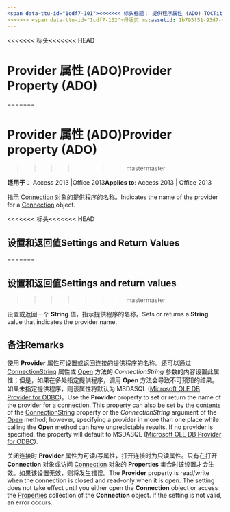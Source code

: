 ```yaml
---
<span data-ttu-id="1cdf7-101"><<<<<<< 标头标题： 提供程序属性 (ADO) TOCTitle： 提供程序属性 (ADO) === 标题： Provider 属性 (ADO) TOCTitle: Provider 属性 (ADO)</span><span class="sxs-lookup"><span data-stu-id="1cdf7-101"><<<<<<< HEAD title: Provider Property (ADO) TOCTitle: Provider Property (ADO) ======= title: Provider property (ADO) TOCTitle: Provider property (ADO)</span></span>
>>>>>>> <span data-ttu-id="1cdf7-102">母版页 ms:assetid: 1b795f51-93d7-431c-b1fe-0db95f69a56a ms:mtpsurl: https://msdn.microsoft.com/library/JJ248953(v=office.15) ms:contentKeyID: 48543543 ms.date: 09/18/2015 mtps_version: office.15.aspx</span><span class="sxs-lookup"><span data-stu-id="1cdf7-102">master ms:assetid: 1b795f51-93d7-431c-b1fe-0db95f69a56a ms:mtpsurl: https://msdn.microsoft.com/library/JJ248953(v=office.15) ms:contentKeyID: 48543543 ms.date: 09/18/2015 mtps_version: v=office.15</span></span>
---
```


<span data-ttu-id="1cdf7-103"><<<<<<< 标头</span><span class="sxs-lookup"><span data-stu-id="1cdf7-103"><<<<<<< HEAD</span></span>
# <a name="provider-property-ado"></a><span data-ttu-id="1cdf7-104">Provider 属性 (ADO)</span><span class="sxs-lookup"><span data-stu-id="1cdf7-104">Provider Property (ADO)</span></span>
=======
# <a name="provider-property-ado"></a><span data-ttu-id="1cdf7-105">Provider 属性 (ADO)</span><span class="sxs-lookup"><span data-stu-id="1cdf7-105">Provider property (ADO)</span></span>
>>>>>>> <span data-ttu-id="1cdf7-106">master</span><span class="sxs-lookup"><span data-stu-id="1cdf7-106">master</span></span>


<span data-ttu-id="1cdf7-107">**适用于**： Access 2013 |Office 2013</span><span class="sxs-lookup"><span data-stu-id="1cdf7-107">**Applies to**: Access 2013 | Office 2013</span></span>

<span data-ttu-id="1cdf7-108">指示 [Connection](connection-object-ado.md) 对象的提供程序的名称。</span><span class="sxs-lookup"><span data-stu-id="1cdf7-108">Indicates the name of the provider for a [Connection](connection-object-ado.md) object.</span></span>

<span data-ttu-id="1cdf7-109"><<<<<<< 标头</span><span class="sxs-lookup"><span data-stu-id="1cdf7-109"><<<<<<< HEAD</span></span>
## <a name="settings-and-return-values"></a><span data-ttu-id="1cdf7-110">设置和返回值</span><span class="sxs-lookup"><span data-stu-id="1cdf7-110">Settings and Return Values</span></span>
=======
## <a name="settings-and-return-values"></a><span data-ttu-id="1cdf7-111">设置和返回值</span><span class="sxs-lookup"><span data-stu-id="1cdf7-111">Settings and return values</span></span>
>>>>>>> <span data-ttu-id="1cdf7-112">master</span><span class="sxs-lookup"><span data-stu-id="1cdf7-112">master</span></span>

<span data-ttu-id="1cdf7-113">设置或返回一个 **String** 值，指示提供程序的名称。</span><span class="sxs-lookup"><span data-stu-id="1cdf7-113">Sets or returns a **String** value that indicates the provider name.</span></span>

## <a name="remarks"></a><span data-ttu-id="1cdf7-114">备注</span><span class="sxs-lookup"><span data-stu-id="1cdf7-114">Remarks</span></span>

<span data-ttu-id="1cdf7-p101">使用 **Provider** 属性可设置或返回连接的提供程序的名称。还可以通过 [ConnectionString](connectionstring-property-ado.md) 属性或 [Open](open-method-ado-connection.md) 方法的 *ConnectionString* 参数的内容设置此属性；但是，如果在多处指定提供程序，调用 **Open** 方法会导致不可预知的结果。如果未指定提供程序，则该属性将默认为 MSDASQL ([Microsoft OLE DB Provider for ODBC](microsoft-ole-db-provider-for-odbc.md))。</span><span class="sxs-lookup"><span data-stu-id="1cdf7-p101">Use the **Provider** property to set or return the name of the provider for a connection. This property can also be set by the contents of the [ConnectionString](connectionstring-property-ado.md) property or the *ConnectionString* argument of the [Open](open-method-ado-connection.md) method; however, specifying a provider in more than one place while calling the **Open** method can have unpredictable results. If no provider is specified, the property will default to MSDASQL ([Microsoft OLE DB Provider for ODBC](microsoft-ole-db-provider-for-odbc.md)).</span></span>

<span data-ttu-id="1cdf7-p102">关闭连接时 **Provider** 属性为可读/写属性，打开连接时为只读属性。只有在打开 **Connection** 对象或访问 [Connection](properties-collection-ado.md) 对象的 **Properties** 集合时该设置才会生效。如果该设置无效，则将发生错误。</span><span class="sxs-lookup"><span data-stu-id="1cdf7-p102">The **Provider** property is read/write when the connection is closed and read-only when it is open. The setting does not take effect until you either open the **Connection** object or access the [Properties](properties-collection-ado.md) collection of the **Connection** object. If the setting is not valid, an error occurs.</span></span>

